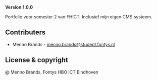 **Version 1.0.0**

Portfolio voor semester 2 van FHICT. Inclusief mijn eigen CMS systeem.


## Contributers


- Menno Brands - menno.brands@student.fontys.nl


## License & copyright

@ Menno Brands, Fontys HBO ICT Eindhoven
